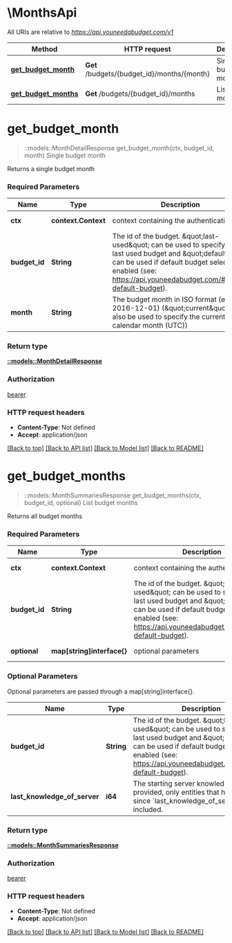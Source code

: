 # \MonthsApi

All URIs are relative to *https://api.youneedabudget.com/v1*

Method | HTTP request | Description
------------- | ------------- | -------------
[**get_budget_month**](MonthsApi.md#get_budget_month) | **Get** /budgets/{budget_id}/months/{month} | Single budget month
[**get_budget_months**](MonthsApi.md#get_budget_months) | **Get** /budgets/{budget_id}/months | List budget months


# **get_budget_month**
> ::models::MonthDetailResponse get_budget_month(ctx, budget_id, month)
Single budget month

Returns a single budget month

### Required Parameters

Name | Type | Description  | Notes
------------- | ------------- | ------------- | -------------
 **ctx** | **context.Context** | context containing the authentication | nil if no authentication
  **budget_id** | **String**| The id of the budget. \&quot;last-used\&quot; can be used to specify the last used budget and \&quot;default\&quot; can be used if default budget selection is enabled (see: https://api.youneedabudget.com/#oauth-default-budget). | 
  **month** | **String**| The budget month in ISO format (e.g. 2016-12-01) (\&quot;current\&quot; can also be used to specify the current calendar month (UTC)) | 

### Return type

[**::models::MonthDetailResponse**](MonthDetailResponse.md)

### Authorization

[bearer](../README.md#bearer)

### HTTP request headers

 - **Content-Type**: Not defined
 - **Accept**: application/json

[[Back to top]](#) [[Back to API list]](../README.md#documentation-for-api-endpoints) [[Back to Model list]](../README.md#documentation-for-models) [[Back to README]](../README.md)

# **get_budget_months**
> ::models::MonthSummariesResponse get_budget_months(ctx, budget_id, optional)
List budget months

Returns all budget months

### Required Parameters

Name | Type | Description  | Notes
------------- | ------------- | ------------- | -------------
 **ctx** | **context.Context** | context containing the authentication | nil if no authentication
  **budget_id** | **String**| The id of the budget. \&quot;last-used\&quot; can be used to specify the last used budget and \&quot;default\&quot; can be used if default budget selection is enabled (see: https://api.youneedabudget.com/#oauth-default-budget). | 
 **optional** | **map[string]interface{}** | optional parameters | nil if no parameters

### Optional Parameters
Optional parameters are passed through a map[string]interface{}.

Name | Type | Description  | Notes
------------- | ------------- | ------------- | -------------
 **budget_id** | **String**| The id of the budget. \&quot;last-used\&quot; can be used to specify the last used budget and \&quot;default\&quot; can be used if default budget selection is enabled (see: https://api.youneedabudget.com/#oauth-default-budget). | 
 **last_knowledge_of_server** | **i64**| The starting server knowledge.  If provided, only entities that have changed since &#x60;last_knowledge_of_server&#x60; will be included. | 

### Return type

[**::models::MonthSummariesResponse**](MonthSummariesResponse.md)

### Authorization

[bearer](../README.md#bearer)

### HTTP request headers

 - **Content-Type**: Not defined
 - **Accept**: application/json

[[Back to top]](#) [[Back to API list]](../README.md#documentation-for-api-endpoints) [[Back to Model list]](../README.md#documentation-for-models) [[Back to README]](../README.md)

